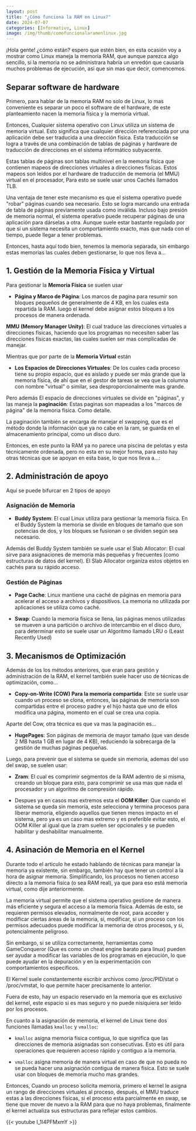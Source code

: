 ```yaml
---
layout: post
title: "¿Cómo funciona la RAM en Linux?"
date: 2024-07-07
categories: [Informativo, Linux]
image: /img/thumb/comofuncionalaramenlinux.jpg
---
```


¡Hola gente! ¿cómo están? espero que estén bien, en esta ocasión voy a mostrar como Linux maneja la memoria RAM, que aunque parezca algo sencillo, si la memoria no se administrara habría un enredón que causaría muchos problemas de ejecución, así que sin mas que decir, comencemos.

## Separar software de hardware

Primero, para hablar de la memoria RAM no solo de Linux, lo mas conveniente es separar un poco el software de el hardware, de este planteamiento nacen la memoria física y la memoria virtual.

Entonces, Cualquier sistema operativo con Linux utiliza un sistema de memoria virtual. Esto significa que cualquier dirección referenciada por una aplicación debe ser traducida a una dirección física. Esta traducción se logra a través de una combinación de tablas de páginas y hardware de traducción de direcciones en el sistema informático subyacente.

Estas tablas de páginas son tablas multinivel en la memoria física que contienen mapeos de direcciones virtuales a direcciones físicas. Estos mapeos son leídos por el hardware de traducción de memoria (el MMU) virtual en el procesador, Para esto se suele usar unos Cachés llamados TLB.

Una ventaja de tener este mecanismo es que el sistema operativo puede "robar" páginas cuando sea necesario. Esto se logra marcando una entrada de tabla de páginas previamente usada como inválida. Incluso bajo presión de memoria normal, el sistema operativo puede recuperar páginas de una aplicación para dárselas a otra. Aunque suele estar bastante regulado por que si un sistema necesita un comportamiento exacto, mas que nada con el tiempo, puede llegar a tener problemas.

Entonces, hasta aquí todo bien, tenemos la memoria separada, sin embargo estas memorias las cuales deben gestionarse, lo que nos lleva a…

## 1. Gestión de la Memoria Física y Virtual

Para gestionar la **Memoria Física** se suelen usar

- **Página y Marco de Página**: Los marcos de pagina para resumir son bloques pequeños de generalmente de 4 KB, en los cuales esta repartida la RAM. luego el kernel debe asignar estos bloques a los procesos de manera ordenada.

**MMU (Memory Manager Unity)**: El cual traduce las direcciones virtuales a direcciones físicas, haciendo que los programas no necesiten saber las direcciones físicas exactas, las cuales suelen ser mas complicadas de manejar.

Mientras que por parte de la **Memoria Virtual** están

- **Los Espacios de Direcciones Virtuales**: De los cuales cada proceso tiene su propio espacio, que es aislado y puede ser más grande que la memoria física, de ahí que en el gestor de tareas se vea que la columna con nombre "virtual" o similar, sea desproporcionalmente mas grande.

Pero además El espacio de direcciones virtuales se divide en "páginas", y las maneja la **paginación**: Estas paginas son mapeadas a los "marcos de página" de la memoria física. Como detalle.

La paginación también se encarga de manejar el swapping, que es el método donde la información que ya no cabe en la ram, se guarda en el almacenamiento principal, como un disco duro.

Entonces, en este punto la RAM ya no parece una piscina de pelotas y esta técnicamente ordenada, pero no esta en su mejor forma, para esto hay otras técnicas que se apoyan en esta base, lo que nos lleva a…:

## 2. Administración de apoyo

Aquí se puede bifurcar en 2 tipos de apoyo

### Asignación de Memoria

- **Buddy System**: El cual Linux utiliza para gestionar la memoria física. En el Buddy System la memoria se divide en bloques de tamaño que son potencias de dos, y los bloques se fusionan o se dividen según sea necesario.

Además del Buddy System también se suele usar el Slab Allocator: El cual sirve para asignaciones de memoria más pequeñas y frecuentes (como estructuras de datos del kernel). El Slab Allocator organiza estos objetos en cachés para su rápido acceso.

### Gestión de Páginas

- **Page Cache**: Linux mantiene una caché de páginas en memoria para acelerar el acceso a archivos y dispositivos. La memoria no utilizada por aplicaciones se utiliza como caché.

- **Swap**: Cuando la memoria física se llena, las páginas menos utilizadas se mueven a una partición o archivo de intercambio en el disco duro, para determinar esto se suele usar un Algoritmo llamado LRU o (Least Recently Used)

## 3. Mecanismos de Optimización

Además de los los métodos anteriores, que eran para gestión y administración de la RAM, el kernel también suele hacer uso de técnicas de optimización, como…

- **Copy-on-Write (COW) Para la memoria compartida**: Este se suele usar cuando un proceso se clona, entonces, las páginas de memoria son compartidas entre el proceso padre y el hijo hasta que uno de ellos modifica una página, momento en el cual se crea una copia.

Aparte del Cow, otra técnica es que va mas la paginación es…

- **HugePages**: Son páginas de memoria de mayor tamaño (que van desde 2 MB hasta 1 GB en lugar de 4 KB), reduciendo la sobrecarga de la gestión de muchas páginas pequeñas.

Luego, para prevenir que el sistema se quede sin memoria, ademas del uso del swap, se suelen usar:

- **Zram**: El cual es comprimir segmentos de la RAM adentro de si misma, creando un bloque para esto, para comprimir se usa mas que nada el procesador y un algoritmo de compresión rápido.

- Despues ya en casos mas extremos esta el **OOM Killer**: Que cuando el sistema se queda sin memoria, este selecciona y termina procesos para liberar memoria, eligiendo aquellos que tienen menos impacto en el sistema, pero ya es un caso mas extremo y es preferible evitar esto, el OOM Killer al igual que la zram suelen ser opcionales y se pueden habilitar y deshabilitar manualmente.

## 4. Asinación de Memoria en el Kernel

Durante todo el articulo he estado hablando de técnicas para manejar la memoria ya existente, sin embargo, también hay que tener un control a la hora de asignar memoria. Simplificando, los procesos no tienen acceso directo a la memoria física (o sea RAM real), ya que para eso está memoria virtual, como dije anteriormente.

La memoria virtual permite que el sistema operativo gestione de manera más eficiente y segura el acceso a la memoria física. Además de esto, se requieren permisos elevados, normalmente de root, para acceder y modificar ciertas áreas de la memoria, si, modificar, si un proceso con los permisos adecuados puede modificar la memoria de otros procesos, y si, potencialmente peligroso. 

Sin embargo, si se utiliza correctamente, herramientas como GameConqueror (Que es como un cheat engine barato para linux) pueden ser ayudar a modificar las variables de los programas en ejecución, lo que puede ayudar en la depuración y en la experimentación con comportamientos específicos.

El Kernel suele constantemente escribir archivos como /proc/PID/stat o /proc/vmstat, lo que permite hacer precisamente lo anterior.

Fuera de esto, hay un espacio reservado en la memoria que es exclusivo del kernel, este espacio si es mas seguro y no puede nisiquiera ser leido por los procesos.

En cuanto a la asignación de memoria, el kernel de Linux tiene dos funciones llamadas `kmalloc` y `vmalloc`:

- `kmalloc` asigna memoria física contigua, lo que significa que las direcciones de memoria asignadas son consecutivas. Esto es útil para operaciones que requieren acceso rápido y contiguo a la memoria.

- `vmalloc` asigna memoria de manera virtual en caso de que no pueda no se pueda hacer una asignación contigua de manera fisica. Esto se suele usar con bloques de memoria mucho mas grandes.

Entonces, Cuando un proceso solicita memoria, primero el kernel le asigna un rango de direcciones virtuales al proceso, después, el MMU traduce estas a las direcciones físicas, si el proceso esta parcialmente en swap, se tiene que mover de nuevo a la RAM para que no haya problemas, finalmente el kernel actualiza sus estructuras para reflejar estos cambios.

{{< youtube I_1I4PFMxmY >}}
